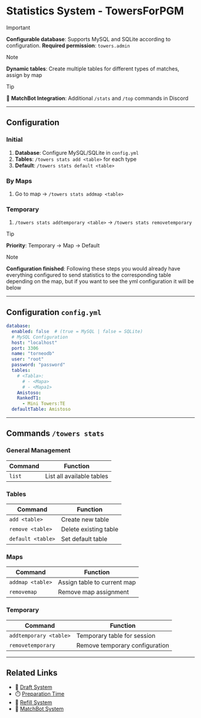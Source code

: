 # Statistics System - TowersForPGM

> [!IMPORTANT]  
> **Configurable database**: Supports MySQL and SQLite according to configuration. **Required permission**: `towers.admin`

> [!NOTE]  
> **Dynamic tables**: Create multiple tables for different types of matches, assign by map

> [!TIP]  
> 🤖 **MatchBot Integration**: Additional `/stats` and `/top` commands in Discord
---
## Configuration

### Initial
1. **Database**: Configure MySQL/SQLite in `config.yml`
2. **Tables**: `/towers stats add <table>` for each type
3. **Default**: `/towers stats default <table>`

### By Maps
1. Go to map → `/towers stats addmap <table>`

### Temporary  
1. `/towers stats addtemporary <table>` → `/towers stats removetemporary`

> [!TIP]
> **Priority**: Temporary → Map → Default

> [!NOTE]  
> **Configuration finished**: Following these steps you would already have everything configured to send statistics to the corresponding table depending on the map, but if you want to see the yml configuration it will be below


---
## Configuration `config.yml`

```yaml
database:
  enabled: false  # (true = MySQL | false = SQLite)
  # MySQL Configuration
  host: "localhost"
  port: 3306
  name: "torneodb"
  user: "root" 
  password: "password" 
  tables:
    # <Tabla>:
      # - <Mapa>
      # - <Mapa1>
    Amistoso:
    RankedT1:
      - Mini Towers:TE
  defaultTable: Amistoso
```

---

## Commands `/towers stats`

### General Management
| Command | Function |
|---------|---------|
| `list` | List all available tables |

### Tables
| Command | Function |
|---------|---------|
| `add <table>` | Create new table |
| `remove <table>` | Delete existing table |
| `default <table>` | Set default table |

### Maps
| Command | Function |
|---------|---------|
| `addmap <table>` | Assign table to current map |
| `removemap` | Remove map assignment |

### Temporary
| Command | Function |
|---------|---------|
| `addtemporary <table>` | Temporary table for session |
| `removetemporary` | Remove temporary configuration |

---
## Related Links

- 📝 [Draft System](Draft.md)
- ⏱️ [Preparation Time](Preparation%20Time.md)
- 🔄 [Refill System](Refill.md)
- 🤖 [MatchBot System](Matchbot.md)
